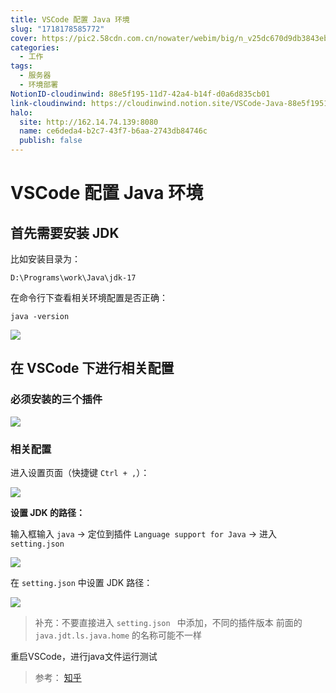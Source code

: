 ```yaml
---
title: VSCode 配置 Java 环境
slug: "1718178585772"
cover: https://pic2.58cdn.com.cn/nowater/webim/big/n_v25dc670d9db3843eba3198a9a75280901.png
categories:
  - 工作
tags:
  - 服务器
  - 环境部署
NotionID-cloudinwind: 88e5f195-11d7-42a4-b14f-d0a6d835cb01
link-cloudinwind: https://cloudinwind.notion.site/VSCode-Java-88e5f19511d742a4b14fd0a6d835cb01
halo:
  site: http://162.14.74.139:8080
  name: ce6deda4-b2c7-43f7-b6aa-2743db84746c
  publish: false
---
```

# VSCode 配置 Java 环境


## 首先需要安装 JDK

比如安装目录为：

`D:\Programs\work\Java\jdk-17`

在命令行下查看相关环境配置是否正确：

`java -version` 

![](https://pic.imgdb.cn/item/66695384d9c307b7e96840db.png)


## 在 VSCode 下进行相关配置

### 必须安装的三个插件

![](https://pic.imgdb.cn/item/6669545ed9c307b7e96a0ff7.png)


### 相关配置

进入设置页面（快捷键 `Ctrl + ,`）：

![](https://pic.imgdb.cn/item/666954a5d9c307b7e96ab8ae.png)


**设置 JDK 的路径：**

输入框输入 `java` -> 定位到插件 `Language support for Java` -> 进入 `setting.json`

![](https://pic.imgdb.cn/item/66695569d9c307b7e96c563d.png)

在 `setting.json` 中设置 JDK 路径：

![](https://pic.imgdb.cn/item/666955a5d9c307b7e96d0301.png)

> 补充：不要直接进入 `setting.json ` 中添加，不同的插件版本 前面的 `java.jdt.ls.java.home` 的名称可能不一样


重启VSCode，进行java文件运行测试



> 参考： [知乎](https://zhuanlan.zhihu.com/p/684068017)


